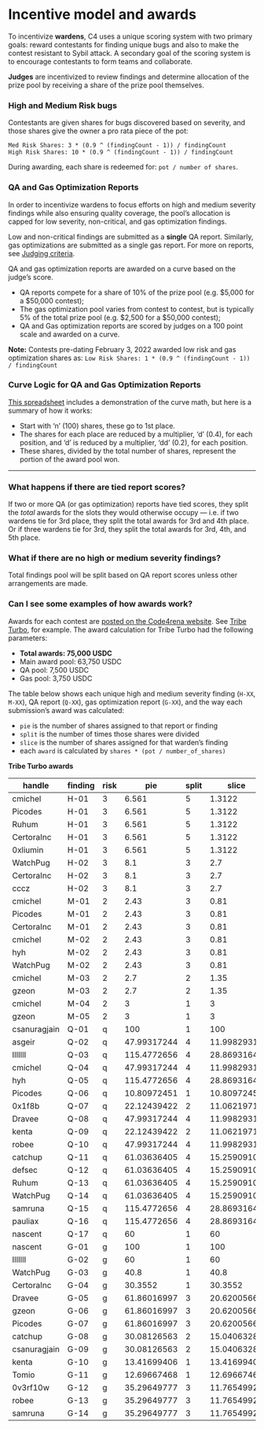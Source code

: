 # Incentive model and awards

To incentivize **wardens**, C4 uses a unique scoring system with two primary goals: reward contestants for finding unique bugs and also to make the contest resistant to Sybil attack. A secondary goal of the scoring system is to encourage contestants to form teams and collaborate.

**Judges** are incentivized to review findings and determine allocation of the prize pool by receiving a share of the prize pool themselves.

### High and Medium Risk bugs

Contestants are given shares for bugs discovered based on severity, and those shares give the owner a pro rata piece of the pot:

`Med Risk Shares: 3 * (0.9 ^ (findingCount - 1)) / findingCount`\
`High Risk Shares: 10 * (0.9 ^ (findingCount - 1)) / findingCount`

During awarding, each share is redeemed for: `pot / number of shares`. 

### QA and Gas Optimization Reports

In order to incentivize wardens to focus efforts on high and medium severity findings while also ensuring quality coverage, the pool’s allocation is capped for low severity, non-critical, and gas optimization findings.

Low and non-critical findings are submitted as a **single** QA report. Similarly, gas optimizations are submitted as a single gas report. For more on reports, see [Judging criteria](https://docs.code4rena.com/roles/wardens/judging-criteria).

QA and gas optimization reports are awarded on a curve based on the judge’s score.

- QA reports compete for a share of 10% of the prize pool (e.g. $5,000 for a $50,000 contest);
- The gas optimization pool varies from contest to contest, but is typically 5% of the total prize pool (e.g. $2,500 for a $50,000 contest);
- QA and Gas optimization reports are scored by judges on a 100 point scale and awarded on a curve.

**Note:** Contests pre-dating February 3, 2022 awarded low risk and gas optimization shares as: `Low Risk Shares: 1 * (0.9 ^ (findingCount - 1)) / findingCount`

### Curve Logic for QA and Gas Optimization Reports

[This spreadsheet](https://docs.google.com/spreadsheets/d/1qTQ7PApFMwpUFikcHHtww7p1oncPLj_y-UY_SZq6qFg/edit?usp=sharing) includes a demonstration of the curve math, but here is a summary of how it works:

- Start with ‘n’ (100) shares, these go to 1st place.
- The shares for each place are reduced by a multiplier, ‘d’ (0.4), for each position, and ‘d’ is reduced by a multiplier, ‘dd’ (0.2), for each position.
- These shares, divided by the total number of shares, represent the portion of the award pool won.

---

### What happens if there are tied report scores?

If two or more QA (or gas optimization) reports have tied scores, they split the *total* awards for the slots they would otherwise occupy — i.e. if two wardens tie for 3rd place, they split the total awards for 3rd and 4th place. Or if three wardens tie for 3rd, they split the total awards for 3rd, 4th, and 5th place.

### What if there are no high or medium severity findings?

Total findings pool will be split based on QA report scores unless other arrangements are made.

### Can I see some examples of how awards work?

Awards for each contest are [posted on the Code4rena website](https://code4rena.com/contests). See [Tribe Turbo](https://code4rena.com/contests/2022-02-tribe-turbo-contest), for example. The award calculation for Tribe Turbo had the following parameters:

- **Total awards: 75,000 USDC**
- Main award pool: 63,750 USDC
- QA pool: 7,500 USDC
- Gas pool: 3,750 USDC

The table below shows each unique high and medium severity finding (`H-XX`, `M-XX`), QA report (`Q-XX`), gas optimization report (`G-XX`), and the way each submission’s award was calculated:

- `pie` is the number of shares assigned to that report or finding
- `split` is the number of times those shares were divided
- `slice` is the number of shares assigned for that warden’s finding
- each `award` is calculated by `shares * (pot / number_of_shares)`

**Tribe Turbo awards**

| **handle**   | **finding** | **risk** | **pie**     | **split** | **slice**   | **award**   |
|--------------|-------------|----------|-------------|-----------|-------------|-------------|
| cmichel      | H-01        | 3        | 6.561       | 5         | 1.3122      | 2964.20219  |
| Picodes      | H-01        | 3        | 6.561       | 5         | 1.3122      | 2964.20219  |
| Ruhum        | H-01        | 3        | 6.561       | 5         | 1.3122      | 2964.20219  |
| CertoraInc   | H-01        | 3        | 6.561       | 5         | 1.3122      | 2964.20219  |
| 0xliumin     | H-01        | 3        | 6.561       | 5         | 1.3122      | 2964.20219  |
| WatchPug     | H-02        | 3        | 8.1         | 3         | 2.7         | 6099.181461 |
| CertoraInc   | H-02        | 3        | 8.1         | 3         | 2.7         | 6099.181461 |
| cccz         | H-02        | 3        | 8.1         | 3         | 2.7         | 6099.181461 |
| cmichel      | M-01        | 2        | 2.43        | 3         | 0.81        | 1829.754438 |
| Picodes      | M-01        | 2        | 2.43        | 3         | 0.81        | 1829.754438 |
| CertoraInc   | M-01        | 2        | 2.43        | 3         | 0.81        | 1829.754438 |
| cmichel      | M-02        | 2        | 2.43        | 3         | 0.81        | 1829.754438 |
| hyh          | M-02        | 2        | 2.43        | 3         | 0.81        | 1829.754438 |
| WatchPug     | M-02        | 2        | 2.43        | 3         | 0.81        | 1829.754438 |
| cmichel      | M-03        | 2        | 2.7         | 2         | 1.35        | 3049.59073  |
| gzeon        | M-03        | 2        | 2.7         | 2         | 1.35        | 3049.59073  |
| cmichel      | M-04        | 2        | 3           | 1         | 3           | 6776.86829  |
| gzeon        | M-05        | 2        | 3           | 1         | 3           | 6776.86829  |
| csanuragjain | Q-01        | q        | 100         | 1         | 100         | 1796.661426 |
| asgeir       | Q-02        | q        | 47.99317244 | 4         | 11.99829311 | 215.5687041 |
| IllIllI      | Q-03        | q        | 115.4772656 | 4         | 28.8693164  | 518.6838717 |
| cmichel      | Q-04        | q        | 47.99317244 | 4         | 11.99829311 | 215.5687041 |
| hyh          | Q-05        | q        | 115.4772656 | 4         | 28.8693164  | 518.6838717 |
| Picodes      | Q-06        | q        | 10.80972451 | 1         | 10.80972451 | 194.2141505 |
| 0x1f8b       | Q-07        | q        | 22.12439422 | 2         | 11.06219711 | 198.7502283 |
| Dravee       | Q-08        | q        | 47.99317244 | 4         | 11.99829311 | 215.5687041 |
| kenta        | Q-09        | q        | 22.12439422 | 2         | 11.06219711 | 198.7502283 |
| robee        | Q-10        | q        | 47.99317244 | 4         | 11.99829311 | 215.5687041 |
| catchup      | Q-11        | q        | 61.03636405 | 4         | 15.25909101 | 274.1542022 |
| defsec       | Q-12        | q        | 61.03636405 | 4         | 15.25909101 | 274.1542022 |
| Ruhum        | Q-13        | q        | 61.03636405 | 4         | 15.25909101 | 274.1542022 |
| WatchPug     | Q-14        | q        | 61.03636405 | 4         | 15.25909101 | 274.1542022 |
| samruna      | Q-15        | q        | 115.4772656 | 4         | 28.8693164  | 518.6838717 |
| pauliax      | Q-16        | q        | 115.4772656 | 4         | 28.8693164  | 518.6838717 |
| nascent      | Q-17        | q        | 60          | 1         | 60          | 1077.996855 |
| nascent      | G-01        | g        | 100         | 1         | 100         | 975.2753344 |
| IllIllI      | G-02        | g        | 60          | 1         | 60          | 585.1652006 |
| WatchPug     | G-03        | g        | 40.8        | 1         | 40.8        | 397.9123364 |
| CertoraInc   | G-04        | g        | 30.3552     | 1         | 30.3552     | 296.0467783 |
| Dravee       | G-05        | g        | 61.86016997 | 3         | 20.62005666 | 201.1023265 |
| gzeon        | G-06        | g        | 61.86016997 | 3         | 20.62005666 | 201.1023265 |
| Picodes      | G-07        | g        | 61.86016997 | 3         | 20.62005666 | 201.1023265 |
| catchup      | G-08        | g        | 30.08126563 | 2         | 15.04063282 | 146.687582  |
| csanuragjain | G-09        | g        | 30.08126563 | 2         | 15.04063282 | 146.687582  |
| kenta        | G-10        | g        | 13.41699406 | 1         | 13.41699406 | 130.8526337 |
| Tomio        | G-11        | g        | 12.69667468 | 1         | 12.69667468 | 123.8275364 |
| 0v3rf10w     | G-12        | g        | 35.29649777 | 3         | 11.76549926 | 114.7460122 |
| robee        | G-13        | g        | 35.29649777 | 3         | 11.76549926 | 114.7460122 |
| samruna      | G-14        | g        | 35.29649777 | 3         | 11.76549926 | 114.7460122 |

